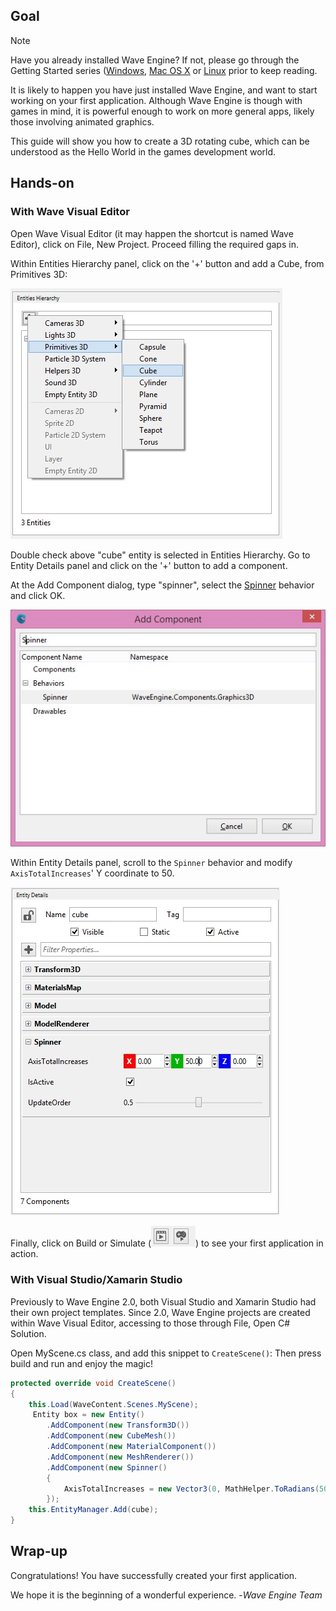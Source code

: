 ## Goal

> [!Note]
> Have you already installed Wave Engine? If not, please go through the Getting Started series ([Windows](Getting-Started-on-Windows.md), [Mac OS X](Getting-Started-on-Mac-OS-X.md) or [Linux](Getting-Started-on-Linux.md) prior to keep reading.

It is likely to happen you have just installed Wave Engine, and want to start working on your first application. Although Wave Engine is though with games in mind, it is powerful enough to work on more general apps, likely those involving animated graphics.

This guide will show you how to create a 3D rotating cube, which can be understood as the Hello World in the games development world.

## Hands-on

### With Wave Visual Editor

Open Wave Visual Editor (it may happen the shortcut is named Wave Editor), click on File, New Project. Proceed filling the required gaps in.

Within Entities Hierarchy panel, click on the '+' button and add a Cube, from Primitives 3D:

![Entities Hierarchy](images/EntitiesHierarchy.jpg)

Double check above "cube" entity is selected in Entities Hierarchy. Go to Entity Details panel and click on the '+' button to add a component.

At the Add Component dialog, type "spinner", select the [Spinner](xref:WaveEngine.Components.Graphics3D.Spinner) behavior and click OK.

![AddComponent](images/AddComponentDialog.jpg)

Within Entity Details panel, scroll to the `Spinner` behavior and modify `AxisTotalIncreases`' Y coordinate to 50.

![Spinner Component](images/SpinnerComponent.jpg)

Finally, click on Build or Simulate (![SimulateBuild](images/SimulateBuild.jpg)) to see your first application in action.

### With Visual Studio/Xamarin Studio

Previously to Wave Engine 2.0, both Visual Studio and Xamarin Studio had their own project templates. Since 2.0, Wave Engine projects are created within Wave Visual Editor, accessing to those through File, Open C# Solution.

Open MyScene.cs class, and add this snippet to `CreateScene()`:
Then press build and run and enjoy the magic!

```C#
protected override void CreateScene()
{
    this.Load(WaveContent.Scenes.MyScene);           
     Entity box = new Entity()
        .AddComponent(new Transform3D())
        .AddComponent(new CubeMesh())
        .AddComponent(new MaterialComponent())
        .AddComponent(new MeshRenderer())
        .AddComponent(new Spinner()
        {
            AxisTotalIncreases = new Vector3(0, MathHelper.ToRadians(50), 0)
        });
    this.EntityManager.Add(cube);
}
```

## Wrap-up

Congratulations! You have successfully created your first application.

We hope it is the beginning of a wonderful experience. -_Wave Engine Team_
